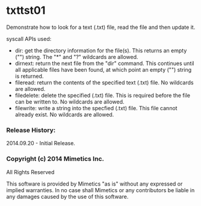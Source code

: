 txttst01
========

Demonstrate how to look for a text (.txt) file, read the file and then update it.

syscall APIs used:
- dir: get the directory information for the file(s).  This returns an empty ("") string.  The "*" and "?" wildcards are allowed.
- dirnext: return the next file from the "dir" command.  This continues until all applicable files have been found, at which point an empty ("") string is returned.  
- fileread: return the contents of the specified text (.txt) file.  No wildcards are allowed.  
- filedelete: delete the specified (.txt) file.  This is required before the file can be written to.  No wildcards are allowed.  
- filewrite: write a string into the specfied (.txt) file.  This file cannot already exist.  No wildcards are allowed.  

### Release History:
2014.09.20 - Initial Release.

### Copyright (c) 2014 Mimetics Inc.
All Rights Reserved

This software is provided by Mimetics "as is" without any expressed or implied warranties.  In no case shall Mimetics or any contributors be liable in any damages caused by the use of this software.  

